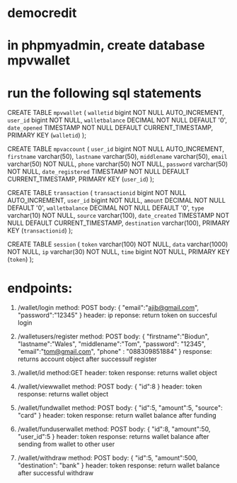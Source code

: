 # democredit

# in phpmyadmin, create database mpvwallet

# run the following sql statements

CREATE TABLE `mpvwallet` (
`walletid` bigint NOT NULL AUTO_INCREMENT,
`user_id` bigint NOT NULL,
`walletbalance` DECIMAL NOT NULL DEFAULT '0',
`date_opened` TIMESTAMP NOT NULL DEFAULT CURRENT_TIMESTAMP,
PRIMARY KEY (`walletid`)
);

CREATE TABLE `mpvaccount` (
`user_id` bigint NOT NULL AUTO_INCREMENT,
`firstname` varchar(50),
`lastname` varchar(50),
`middlename` varchar(50),
`email` varchar(50) NOT NULL,
`phone` varchar(50) NOT NULL,
`password` varchar(50) NOT NULL,
`date_registered` TIMESTAMP NOT NULL DEFAULT CURRENT_TIMESTAMP,
PRIMARY KEY (`user_id`)
);

CREATE TABLE `transaction` (
`transactionid` bigint NOT NULL AUTO_INCREMENT,
`user_id` bigint NOT NULL,
`amount` DECIMAL NOT NULL DEFAULT '0',
`walletbalance` DECIMAL NOT NULL DEFAULT '0',
`type` varchar(10) NOT NULL,
`source` varchar(100),
`date_created` TIMESTAMP NOT NULL DEFAULT CURRENT_TIMESTAMP,
`destination` varchar(100),
PRIMARY KEY (`transactionid`)
);

CREATE TABLE `session` (
`token` varchar(100) NOT NULL,
`data` varchar(1000) NOT NULL,
`ip` varchar(30) NOT NULL,
`time` bigint NOT NULL,
PRIMARY KEY (`token`)
);

# endpoints:

1.  /wallet/login
    method: POST
    body: {
    "email":"ajib@gmail.com",
    "password":"12345"
    }
    header: ip
    reponse: return token on succesful login

2.  /walletusers/register
    method: POST
    body: {
    "firstname":"Biodun",
    "lastname":"Wales",
    "middlename":"Tom",
    "password": "12345",
    "email":"tom@gmail.com",
    "phone" : "088309851884"
    }
    response: returns account object after successulf register
3.  /wallet/id
    method:GET
    header: token
    response: returns wallet object
4.  /wallet/viewwallet
    method: POST
    body: {
    "id":8
    }
    header: token
    response: returns wallet object
5.  /wallet/fundwallet
    method: POST
    body: {
    "id":5,
    "amount":5,
    "source": "card"
    }
    header: token
    response: return wallet balance after funding
6.  /wallet/funduserwallet
    method: POST
    body: {
    "id":8,
    "amount":50,
    "user_id":5
    }
    header: token
    response: returns wallet balance after sending from wallet to other user
7.  /wallet/withdraw
    method: POST
    body: {
    "id":5,
    "amount":500,
    "destination": "bank"
    }
    header: token
    response: return wallet balance after successful withdraw

